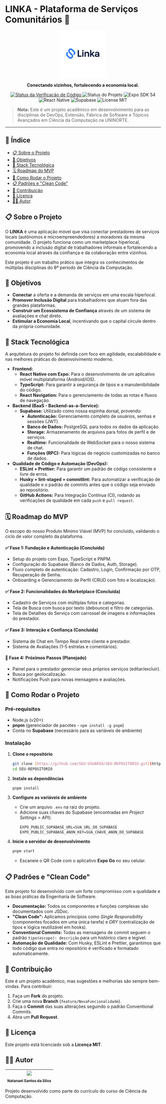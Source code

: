 # LINKA - Plataforma de Serviços Comunitários 📱

<p align="center">
  <img src="./src/assets/logo.png" alt="Logo LINKA" width="150">
</p>

<p align="center">
  <strong>Conectando vizinhos, fortalecendo a economia local.</strong>
</p>

<p align="center">
  <a href="https://github.com/Natanael-SSilva/community-platform/actions/workflows/main.yml">
    <img src="https://github.com/Natanael-SSilva/community-platform/actions/workflows/main.yml/badge.svg" alt="Status da Verificação de Código">
  </a>
  <img src="https://img.shields.io/badge/Status-Em%20Desenvolvimento-orange" alt="Status do Projeto">
  <img src="https://img.shields.io/badge/Expo-SDK%2054-000020?logo=expo" alt="Expo SDK 54">
  <img src="https://img.shields.io/badge/React%20Native-0.81-61DAFB?logo=react" alt="React Native">
  <img src="https://img.shields.io/badge/Supabase-Backend-3ECF8E?logo=supabase" alt="Supabase">
  <img src="https://img.shields.io/badge/License-MIT-green.svg" alt="License MIT">
</p>

> **Nota:** Este é um projeto acadêmico em desenvolvimento para as disciplinas de DevOps, Extensão, Fábrica de Software e Tópicos Avançados em Ciência da Computação na UNINORTE.

---

## 📑 Índice

- [📋 Sobre o Projeto](#sobre-o-projeto)
- [🎯 Objetivos](#objetivos)
- [🚀 Stack Tecnológica](#stack-tecnológica)
- [🗓️ Roadmap do MVP](#roadmap-do-mvp)
- [🔧 Como Rodar o Projeto](#como-rodar-o-projeto)
- [📋 Padrões e "Clean Code"](#padrões-e-clean-code)
- [🤝 Contribuição](#contribuição)
- [📄 Licença](#licença)
- [👨‍💻 Autor](#autor)

<a id="sobre-o-projeto"></a>

## 📋 Sobre o Projeto

O **LINKA** é uma aplicação móvel que visa conectar prestadores de serviços locais (autônomos e microempreendedores) a moradores da mesma comunidade. O projeto funciona como um marketplace hiperlocal, promovendo a inclusão digital de trabalhadores informais e fortalecendo a economia local através da confiança e da colaboração entre vizinhos.

Este projeto é um trabalho prático que integra os conhecimentos de múltiplas disciplinas do 8º período de Ciência da Computação.

<a id="objetivos"></a>

## 🎯 Objetivos

- **Conectar** a oferta e a demanda de serviços em uma escala hiperlocal.
- **Promover Inclusão Digital** para trabalhadores que atuam fora das grandes plataformas.
- **Construir um Ecossistema de Confiança** através de um sistema de avaliações e chat direto.
- **Estimular a Economia Local**, incentivando que o capital circule dentro da própria comunidade.

<a id="stack-tecnológica"></a>

## 🚀 Stack Tecnológica

A arquitetura do projeto foi definida com foco em agilidade, escalabilidade e nas melhores práticas do desenvolvimento moderno.

- **Frontend:**
  - **React Native com Expo:** Para o desenvolvimento de um aplicativo móvel multiplataforma (Android/iOS).
  - **TypeScript:** Para garantir a segurança de tipos e a manutenibilidade do código.
  - **React Navigation:** Para o gerenciamento de todas as rotas e fluxos de navegação.
- **Backend (BaaS - Backend-as-a-Service):**
  - **Supabase:** Utilizado como nossa espinha dorsal, provendo:
    - **Autenticação:** Gerenciamento completo de usuários, senhas e sessões (JWT).
    - **Banco de Dados:** PostgreSQL para todos os dados da aplicação.
    - **Storage:** Armazenamento de arquivos para fotos de perfil e de serviços.
    - **Realtime:** Funcionalidade de WebSocket para o nosso sistema de chat.
    - **Funções (RPC):** Para lógicas de negócio customizadas no banco de dados.
- **Qualidade de Código e Automação (DevOps):**
  - **ESLint + Prettier:** Para garantir um padrão de código consistente e livre de erros.
  - **Husky + lint-staged + commitlint:** Para automatizar a verificação de qualidade e o padrão de commits antes que o código seja enviado ao repositório.
  - **GitHub Actions:** Para Integração Contínua (CI), rodando as verificações de qualidade em cada `push` e `pull request`.

<a id="roadmap-do-mvp"></a>

## 🗓️ Roadmap do MVP

O escopo do nosso Produto Mínimo Viável (MVP) foi concluído, validando o ciclo de valor completo da plataforma.

#### ✅ **Fase 1: Fundação e Autenticação (Concluída)**

- Setup do projeto com Expo, TypeScript e PNPM.
- Configuração do Supabase (Banco de Dados, Auth, Storage).
- Fluxo completo de autenticação: Cadastro, Login, Confirmação por OTP, Recuperação de Senha.
- Onboarding e Gerenciamento de Perfil (CRUD com foto e localização).

#### ✅ **Fase 2: Funcionalidades do Marketplace (Concluída)**

- Cadastro de Serviços com múltiplas fotos e categorias.
- Tela de Busca com busca por texto (debounce) e filtro de categorias.
- Tela de Detalhes do Serviço com carrossel de imagens e informações do prestador.

#### ✅ **Fase 3: Interação e Confiança (Concluída)**

- Sistema de Chat em Tempo Real entre cliente e prestador.
- Sistema de Avaliações (1-5 estrelas e comentários).

#### 🔲 **Fase 4: Próximos Passos (Planejado)**

- Painel para o prestador gerenciar seus próprios serviços (editar/excluir).
- Busca por geolocalização.
- Notificações Push para novas mensagens e avaliações.

<a id="como-rodar-o-projeto"></a>

## 🔧 Como Rodar o Projeto

### Pré-requisitos

- Node.js (v20+)
- **pnpm** (gerenciador de pacotes - `npm install -g pnpm`)
- Conta no **Supabase** (necessário para as variáveis de ambiente)

### Instalação

1.  **Clone o repositório**

    ```bash
    git clone [https://github.com/SEU-USUARIO/SEU-REPOSITORIO.git](https://github.com/SEU-USUARIO/SEU-REPOSITORIO.git)
    cd SEU-REPOSITORIO
    ```

2.  **Instale as dependências**

    ```bash
    pnpm install
    ```

3.  **Configure as variáveis de ambiente**
    - Crie um arquivo `.env` na raiz do projeto.
    - Adicione suas chaves do Supabase (encontradas em _Project Settings > API_):
      ```env
      EXPO_PUBLIC_SUPABASE_URL=SUA_URL_DO_SUPABASE
      EXPO_PUBLIC_SUPABASE_ANON_KEY=SUA_CHAVE_ANON_DO_SUPABASE
      ```

4.  **Inicie o servidor de desenvolvimento**
    ```bash
    pnpm start
    ```

    - Escaneie o QR Code com o aplicativo **Expo Go** no seu celular.

<a id="padrões-e-clean-code"></a>

## 📋 Padrões e "Clean Code"

Este projeto foi desenvolvido com um forte compromisso com a qualidade e as boas práticas da Engenharia de Software.

- **Documentação:** Todos os componentes e funções complexas são documentados com JSDoc.
- **"Clean Code":** Aplicamos princípios como _Single Responsibility_ (componentes focados em uma única tarefa) e _DRY_ (centralização de tipos e lógica reutilizável em hooks).
- **Conventional Commits:** Todas as mensagens de commit seguem o padrão `tipo(escopo): descrição` para um histórico claro e legível.
- **Automação de Qualidade:** Com Husky, ESLint e Prettier, garantimos que todo código que entra no repositório é verificado e formatado automaticamente.

<a id="contribuição"></a>

## 🤝 Contribuição

Este é um projeto acadêmico, mas sugestões e melhorias são sempre bem-vindas. Para contribuir:

1.  Faça um **Fork** do projeto.
2.  Crie uma nova **Branch** (`feature/NovaFuncionalidade`).
3.  Faça o **Commit** das suas alterações seguindo o padrão Conventional Commits.
4.  Abra um **Pull Request**.

<a id="licença"></a>

## 📄 Licença

Este projeto está licenciado sob a **Licença MIT**.

<a id="autor"></a>

## 👨‍💻 Autor

| [<img src="https://avatars.githubusercontent.com/u/173159590?v=4" width=115><br><sub>Natanael Santos da Silva</sub>](https://github.com/Natanael-SSilva) |
| :------------------------------------------------------------------------------------------------------------------------------------------------------: |

Projeto desenvolvido como parte do currículo do curso de Ciência da Computação.

